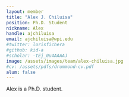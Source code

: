 ```yaml
---
layout: member
title: "Alex J. Chiluisa"
position: Ph.D. Student
nickname: Alex
handle: ajchiluisa
email: ajchiluisa@wpi.edu
#twitter: lorisfichera
#github: kid-a
#scholar: -tEj_0u4AAAAJ
image: /assets/images/team/alex-chiluisa.jpg
#cv: /assets/pdfs/drummond-cv.pdf
alum: false
---
```

Alex is a Ph.D. student.
